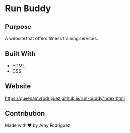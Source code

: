 # Run Buddy

## Purpose
A website that offers fitness training services.

## Built With
* HTML
* CSS

## Website
https://queenamyrodriguez.github.io/run-buddy/index.html

## Contribution
Made with ❤️ by Amy Rodriguez
